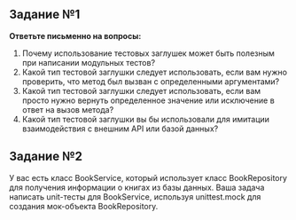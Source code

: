 ## Задание №1
**Ответьте письменно на вопросы:**
1. Почему использование тестовых заглушек может быть полезным при написании модульных тестов?
2. Какой тип тестовой заглушки следует использовать, если вам нужно проверить, что метод был вызван с определенными аргументами?
3. Какой тип тестовой заглушки следует использовать, если вам просто нужно вернуть определенное значение или исключение
в ответ на вызов метода?
4. Какой тип тестовой заглушки вы бы использовали для имитации взаимодействия с внешним API или базой данных?
## Задание №2
У вас есть класс BookService, который использует класс BookRepository для получения информации о книгах из базы данных.
Ваша задача написать unit-тесты для BookService, используя unittest.mock для создания мок-объекта BookRepository.